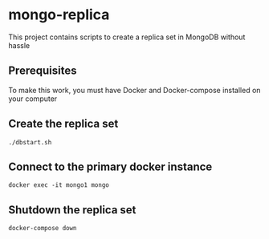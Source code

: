 # mongo-replica
This project contains scripts to create a replica set in MongoDB without hassle

## Prerequisites
To make this work, you must have Docker and Docker-compose installed on your computer

## Create the replica set
```shell
./dbstart.sh
```

## Connect to the primary docker instance
```shell
docker exec -it mongo1 mongo
```

## Shutdown the replica set
```shell
docker-compose down
```
